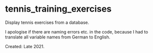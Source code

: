 # tennis_training_exercises
Display tennis exercises from a database.

I apologise if there are naming errors etc. in the code, because I had to translate all variable names from German to English.

Created: Late 2021.
